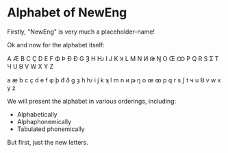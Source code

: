 # Alphabet of NewEng

Firstly, "NewEng" is very much a placeholder-name!

Ok and now for the alphabet itself:

A Æ B C Ç D E F Φ Þ Ð Đ G Ȝ H Ƕ I J K Ʞ L M N И Թ Ŋ O Œ Ꝏ P Q R S Ʃ T Ч U Ȣ V W X Y Z&#x20;

a æ b c ç d e f φ þ đ ð g ȝ h ƕ i j k ʞ l m n и թ ŋ o œ ꝏ p q r s ʃ t ч u ȣ v w x y z&#x20;

We will present the alphabet in various orderings, including:

* Alphabetically&#x20;
* Alphaphonemically&#x20;
* Tabulated phonemically

But first, just the new letters.
